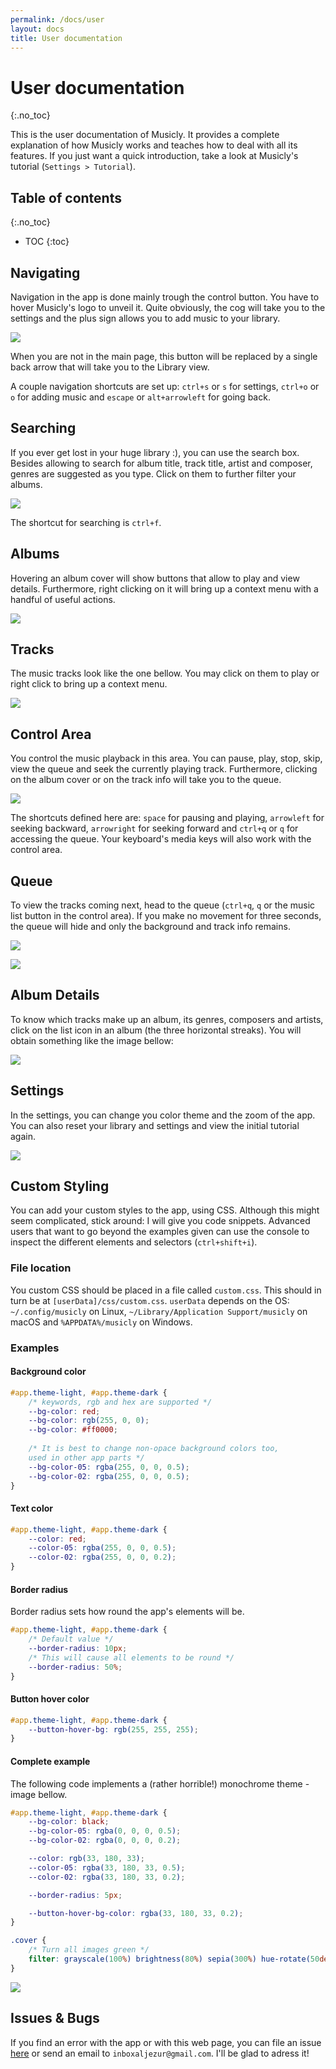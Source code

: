 ```yaml
---
permalink: /docs/user
layout: docs
title: User documentation
---
```


# User documentation
{:.no_toc}

This is the user documentation of Musicly. It provides a complete explanation of how Musicly works and teaches how to deal with all its features. If you just want a quick introduction, take a look at Musicly's tutorial (`Settings > Tutorial`).

## Table of contents
{:.no_toc}

* TOC
{:toc}

## Navigating

Navigation in the app is done mainly trough the control button. You have to hover Musicly's logo to unveil it. Quite obviously, the cog will take you to the settings and the plus sign allows you to add music to your library.

![](./images/main.png)

When you are not in the main page, this button will be replaced by a single back arrow that will take you to the Library view.

A couple navigation shortcuts are set up: `ctrl+s` or `s` for settings, `ctrl+o` or `o` for adding music and `escape` or `alt+arrowleft` for going back.

## Searching

If you ever get lost in your huge library :), you can use the search box. Besides allowing to search for album title, track title, artist and composer, genres are suggested as you type. Click on them to further filter your albums.

![](./images/search.png)

The shortcut for searching is `ctrl+f`.

## Albums

Hovering an album cover will show buttons that allow to play and view details. Furthermore, right clicking on it will bring up a context menu with a handful of useful actions.

![](./images/album.png)

## Tracks

The music tracks look like the one bellow. You may click on them to play or right click to bring up a context menu.

![](./images/track.png)

## Control Area

You control the music playback in this area. You can pause, play, stop, skip, view the queue and seek the currently playing track. Furthermore, clicking on the album cover or on the track info will take you to the queue.

![](./images/control.png)

The shortcuts defined here are: `space` for pausing and playing, `arrowleft` for seeking backward, `arrowright` for seeking forward and `ctrl+q` or `q` for accessing the queue. Your keyboard's media keys will also work with the control area.

## Queue

To view the tracks coming next, head to the queue (`ctrl+q`, `q` or the music list button in the control area). If you make no movement for three seconds, the queue will hide and only the background and track info remains.

![](./images/inactive.png)

![](./images/queue.png)

## Album Details

To know which tracks make up an album, its genres, composers and artists, click on the list icon in an album (the three horizontal streaks). You will obtain something like the image bellow:

![](./images/details.png)

## Settings

In the settings, you can change you color theme and the zoom of the app. You can also reset your library and settings and view the initial tutorial again.

![](./images/settings.png)

## Custom Styling

You can add your custom styles to the app, using CSS. Although this might seem complicated, stick around: I will give you code snippets. Advanced users that want to go beyond the examples given can use the console to inspect the different elements and selectors (`ctrl+shift+i`).

### File location

You custom CSS should be placed in a file called `custom.css`. This should in turn be at `[userData]/css/custom.css`. `userData` depends on the OS: `~/.config/musicly` on Linux, `~/Library/Application Support/musicly` on macOS and `%APPDATA%/musicly` on Windows.

### Examples

#### Background color

```css
#app.theme-light, #app.theme-dark {
    /* keywords, rgb and hex are supported */
    --bg-color: red;
    --bg-color: rgb(255, 0, 0);
    --bg-color: #ff0000;
    
    /* It is best to change non-opace background colors too,
    used in other app parts */
    --bg-color-05: rgba(255, 0, 0, 0.5);
    --bg-color-02: rgba(255, 0, 0, 0.5);
}
```

#### Text color

```css
#app.theme-light, #app.theme-dark {
    --color: red;
    --color-05: rgba(255, 0, 0, 0.5);
    --color-02: rgba(255, 0, 0, 0.2);
}
```

#### Border radius

Border radius sets how round the app's elements will be.

```css
#app.theme-light, #app.theme-dark {
    /* Default value */
    --border-radius: 10px;
    /* This will cause all elements to be round */
    --border-radius: 50%;
}
```

#### Button hover color

```css
#app.theme-light, #app.theme-dark {
    --button-hover-bg: rgb(255, 255, 255);
}
```

#### Complete example

The following code implements a (rather horrible!) monochrome theme - image bellow.

```css
#app.theme-light, #app.theme-dark {
    --bg-color: black;
    --bg-color-05: rgba(0, 0, 0, 0.5);
    --bg-color-02: rgba(0, 0, 0, 0.2);

    --color: rgb(33, 180, 33);
    --color-05: rgba(33, 180, 33, 0.5);
    --color-02: rgba(33, 180, 33, 0.2);

    --border-radius: 5px;

    --button-hover-bg-color: rgba(33, 180, 33, 0.2);
}

.cover {
    /* Turn all images green */
    filter: grayscale(100%) brightness(80%) sepia(300%) hue-rotate(50deg) saturate(200%);
}
```

![](./images/monochrome.png)

## Issues & Bugs

If you find an error with the app or with this web page, you can file an issue [here](https://github.com/m7kra/Musicly/issues) or send an email to `inboxaljezur@gmail.com`. I'll be glad to adress it!